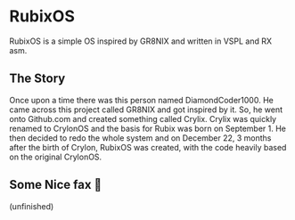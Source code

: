 # RubixOS
RubixOS is a simple OS inspired by GR8NIX and written in VSPL and RX asm.

## The Story

Once upon a time there was this person named DiamondCoder1000. He came across this project called GR8NIX and got inspired by it. So, he went onto Github.com and created something called Crylix. Crylix was quickly renamed to CrylonOS and the basis for Rubix was born on September 1. He then decided to redo the whole system and on December 22, 3 months after the birth of Crylon, RubixOS was created, with the code heavily based on the original CrylonOS.

## Some Nice fax 📠

(unfinished)
